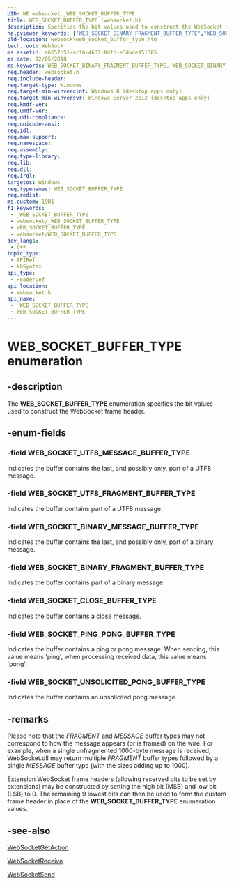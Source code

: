 ```yaml
---
UID: NE:websocket._WEB_SOCKET_BUFFER_TYPE
title: WEB_SOCKET_BUFFER_TYPE (websocket.h)
description: Specifies the bit values used to construct the WebSocket frame header.
helpviewer_keywords: ["WEB_SOCKET_BINARY_FRAGMENT_BUFFER_TYPE","WEB_SOCKET_BINARY_MESSAGE_BUFFER_TYPE","WEB_SOCKET_BUFFER_TYPE","WEB_SOCKET_BUFFER_TYPE enumeration [Websocket Protocol Component API]","WEB_SOCKET_CLOSE_BUFFER_TYPE","WEB_SOCKET_PING_PONG_BUFFER_TYPE","WEB_SOCKET_UNSOLICITED_PONG_BUFFER_TYPE","WEB_SOCKET_UTF8_FRAGMENT_BUFFER_TYPE","WEB_SOCKET_UTF8_MESSAGE_BUFFER_TYPE","websock.web_socket_buffer_type","websocket/WEB_SOCKET_BINARY_FRAGMENT_BUFFER_TYPE","websocket/WEB_SOCKET_BINARY_MESSAGE_BUFFER_TYPE","websocket/WEB_SOCKET_BUFFER_TYPE","websocket/WEB_SOCKET_CLOSE_BUFFER_TYPE","websocket/WEB_SOCKET_PING_PONG_BUFFER_TYPE","websocket/WEB_SOCKET_UNSOLICITED_PONG_BUFFER_TYPE","websocket/WEB_SOCKET_UTF8_FRAGMENT_BUFFER_TYPE","websocket/WEB_SOCKET_UTF8_MESSAGE_BUFFER_TYPE"]
old-location: websock\web_socket_buffer_type.htm
tech.root: WebSock
ms.assetid: a6657b51-ac16-4637-8dfd-e3dade951385
ms.date: 12/05/2018
ms.keywords: WEB_SOCKET_BINARY_FRAGMENT_BUFFER_TYPE, WEB_SOCKET_BINARY_MESSAGE_BUFFER_TYPE, WEB_SOCKET_BUFFER_TYPE, WEB_SOCKET_BUFFER_TYPE enumeration [Websocket Protocol Component API], WEB_SOCKET_CLOSE_BUFFER_TYPE, WEB_SOCKET_PING_PONG_BUFFER_TYPE, WEB_SOCKET_UNSOLICITED_PONG_BUFFER_TYPE, WEB_SOCKET_UTF8_FRAGMENT_BUFFER_TYPE, WEB_SOCKET_UTF8_MESSAGE_BUFFER_TYPE, websock.web_socket_buffer_type, websocket/WEB_SOCKET_BINARY_FRAGMENT_BUFFER_TYPE, websocket/WEB_SOCKET_BINARY_MESSAGE_BUFFER_TYPE, websocket/WEB_SOCKET_BUFFER_TYPE, websocket/WEB_SOCKET_CLOSE_BUFFER_TYPE, websocket/WEB_SOCKET_PING_PONG_BUFFER_TYPE, websocket/WEB_SOCKET_UNSOLICITED_PONG_BUFFER_TYPE, websocket/WEB_SOCKET_UTF8_FRAGMENT_BUFFER_TYPE, websocket/WEB_SOCKET_UTF8_MESSAGE_BUFFER_TYPE
req.header: websocket.h
req.include-header: 
req.target-type: Windows
req.target-min-winverclnt: Windows 8 [desktop apps only]
req.target-min-winversvr: Windows Server 2012 [desktop apps only]
req.kmdf-ver: 
req.umdf-ver: 
req.ddi-compliance: 
req.unicode-ansi: 
req.idl: 
req.max-support: 
req.namespace: 
req.assembly: 
req.type-library: 
req.lib: 
req.dll: 
req.irql: 
targetos: Windows
req.typenames: WEB_SOCKET_BUFFER_TYPE
req.redist: 
ms.custom: 19H1
f1_keywords:
 - _WEB_SOCKET_BUFFER_TYPE
 - websocket/_WEB_SOCKET_BUFFER_TYPE
 - WEB_SOCKET_BUFFER_TYPE
 - websocket/WEB_SOCKET_BUFFER_TYPE
dev_langs:
 - c++
topic_type:
 - APIRef
 - kbSyntax
api_type:
 - HeaderDef
api_location:
 - Websocket.h
api_name:
 - _WEB_SOCKET_BUFFER_TYPE
 - WEB_SOCKET_BUFFER_TYPE
---
```


# WEB_SOCKET_BUFFER_TYPE enumeration


## -description

The <b>WEB_SOCKET_BUFFER_TYPE</b> enumeration specifies the bit values used to construct the WebSocket frame header.

## -enum-fields

### -field WEB_SOCKET_UTF8_MESSAGE_BUFFER_TYPE

Indicates the buffer contains the last, and possibly only, part of a UTF8 message.

### -field WEB_SOCKET_UTF8_FRAGMENT_BUFFER_TYPE

Indicates the buffer contains part of a UTF8 message.

### -field WEB_SOCKET_BINARY_MESSAGE_BUFFER_TYPE

Indicates the buffer contains the last, and possibly only, part of a binary message.

### -field WEB_SOCKET_BINARY_FRAGMENT_BUFFER_TYPE

Indicates the buffer contains part of a binary message.

### -field WEB_SOCKET_CLOSE_BUFFER_TYPE

Indicates the buffer contains a close message.

### -field WEB_SOCKET_PING_PONG_BUFFER_TYPE

Indicates the buffer contains a ping or pong message. When sending, this value means 'ping', when processing received data, this value means 'pong'.

### -field WEB_SOCKET_UNSOLICITED_PONG_BUFFER_TYPE

Indicates the buffer contains an unsolicited pong message.

## -remarks

Please note that the *FRAGMENT* and *MESSAGE* buffer types may not correspond to how the message appears (or is framed) on the wire. For example, when a single unfragmented 1000-byte message is received, WebSocket.dll may return multiple *FRAGMENT* buffer types followed by a single *MESSAGE* buffer type (with the sizes adding up to 1000).

Extension WebSocket frame headers (allowing reserved bits to be set by extensions) may be constructed by setting the high bit (MSB) and low bit (LSB) to 0. The remaining 9 lowest bits can then be used to form the custom frame header in place of the <b>WEB_SOCKET_BUFFER_TYPE</b> enumeration values.

## -see-also

<a href="/windows/desktop/api/websocket/nf-websocket-websocketgetaction">WebSocketGetAction</a>



<a href="/windows/desktop/api/websocket/nf-websocket-websocketreceive">WebSocketReceive</a>



<a href="/windows/desktop/api/websocket/nf-websocket-websocketsend">WebSocketSend</a>

